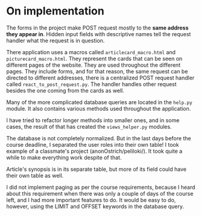 On implementation
=================

The forms in the project make POST request mostly to the **same address they appear in**. Hidden input fields with descriptive names tell the request handler what the request is in question.

There application uses a macros called ```articlecard_macro.html``` and ```picturecard_macro.html```. They represent the cards that can be seen on different pages of the website. They are used throughout the different pages. They include forms, and for that reason, the same request can be directed to different addresses, there is a centralized POST request handler called ```react_to_post_request.py```. The handler handles other request besides the one coming from the cards as well.

Many of the more complicated database queries are located in the ```help.py``` module. It also contains various methods used throughout the application.

I have tried to refactor longer methods into smaller ones, and in some cases, the result of that has created the ```views_helper.py``` modules.

The database is not completely normalized. But in the last days before the course deadline, I separated the user roles into their own table! I took example of a classmate's project (anonOstrich/peliloki/). It took quite a while to make everything work despite of that.

Article's synopsis is in its separate table, but more of its field could have their own table as well.

I did not implement paging as per the course requirements, because I heard about this requirement when there was only a couple of days of the course left, and I had more important features to do. It would be easy to do, however, using the LIMIT and OFFSET keywords in the database query.